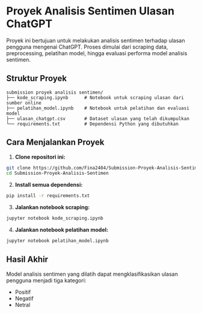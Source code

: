 # Proyek Analisis Sentimen Ulasan ChatGPT

Proyek ini bertujuan untuk melakukan analisis sentimen terhadap ulasan pengguna mengenai ChatGPT. Proses dimulai dari scraping data, preprocessing, pelatihan model, hingga evaluasi performa model analisis sentimen.

## Struktur Proyek

```
submission proyek analisis sentimen/
├── kode_scraping.ipynb      # Notebook untuk scraping ulasan dari sumber online
├── pelatihan_model.ipynb    # Notebook untuk pelatihan dan evaluasi model
├── ulasan_chatgpt.csv       # Dataset ulasan yang telah dikumpulkan
└── requirements.txt         # Dependensi Python yang dibutuhkan
```

## Cara Menjalankan Proyek

1. **Clone repositori ini:**

```bash
git clone https://github.com/Fina2404/Submission-Proyek-Analisis-Sentimen.git
cd Submission-Proyek-Analisis-Sentimen
```

2. **Install semua dependensi:**

```bash
pip install -r requirements.txt
```

3. **Jalankan notebook scraping:**

```bash
jupyter notebook kode_scraping.ipynb
```

4. **Jalankan notebook pelatihan model:**

```bash
jupyter notebook pelatihan_model.ipynb
```

## Hasil Akhir

Model analisis sentimen yang dilatih dapat mengklasifikasikan ulasan pengguna menjadi tiga kategori:
- Positif
- Negatif
- Netral
